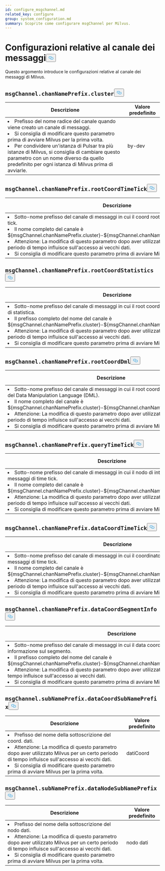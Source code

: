 ```yaml
---
id: configure_msgchannel.md
related_key: configure
group: system_configuration.md
summary: Scoprite come configurare msgChannel per Milvus.
---
```

<h1 id="msgChannel-related-Configurations" class="common-anchor-header">Configurazioni relative al canale dei messaggi<button data-href="#msgChannel-related-Configurations" class="anchor-icon" translate="no">
      <svg translate="no"
        aria-hidden="true"
        focusable="false"
        height="20"
        version="1.1"
        viewBox="0 0 16 16"
        width="16"
      >
        <path
          fill="#0092E4"
          fill-rule="evenodd"
          d="M4 9h1v1H4c-1.5 0-3-1.69-3-3.5S2.55 3 4 3h4c1.45 0 3 1.69 3 3.5 0 1.41-.91 2.72-2 3.25V8.59c.58-.45 1-1.27 1-2.09C10 5.22 8.98 4 8 4H4c-.98 0-2 1.22-2 2.5S3 9 4 9zm9-3h-1v1h1c1 0 2 1.22 2 2.5S13.98 12 13 12H9c-.98 0-2-1.22-2-2.5 0-.83.42-1.64 1-2.09V6.25c-1.09.53-2 1.84-2 3.25C6 11.31 7.55 13 9 13h4c1.45 0 3-1.69 3-3.5S14.5 6 13 6z"
        ></path>
      </svg>
    </button></h1><p>Questo argomento introduce le configurazioni relative al canale dei messaggi di Milvus.</p>
<h2 id="msgChannelchanNamePrefixcluster" class="common-anchor-header"><code translate="no">msgChannel.chanNamePrefix.cluster</code><button data-href="#msgChannelchanNamePrefixcluster" class="anchor-icon" translate="no">
      <svg translate="no"
        aria-hidden="true"
        focusable="false"
        height="20"
        version="1.1"
        viewBox="0 0 16 16"
        width="16"
      >
        <path
          fill="#0092E4"
          fill-rule="evenodd"
          d="M4 9h1v1H4c-1.5 0-3-1.69-3-3.5S2.55 3 4 3h4c1.45 0 3 1.69 3 3.5 0 1.41-.91 2.72-2 3.25V8.59c.58-.45 1-1.27 1-2.09C10 5.22 8.98 4 8 4H4c-.98 0-2 1.22-2 2.5S3 9 4 9zm9-3h-1v1h1c1 0 2 1.22 2 2.5S13.98 12 13 12H9c-.98 0-2-1.22-2-2.5 0-.83.42-1.64 1-2.09V6.25c-1.09.53-2 1.84-2 3.25C6 11.31 7.55 13 9 13h4c1.45 0 3-1.69 3-3.5S14.5 6 13 6z"
        ></path>
      </svg>
    </button></h2><table id="msgChannel.chanNamePrefix.cluster">
  <thead>
    <tr>
      <th class="width80">Descrizione</th>
      <th class="width20">Valore predefinito</th> 
    </tr>
  </thead>
  <tbody>
    <tr>
      <td>
        <li>Prefisso del nome radice del canale quando viene creato un canale di messaggi.</li>      
        <li>Si consiglia di modificare questo parametro prima di avviare Milvus per la prima volta.</li>      
        <li>Per condividere un'istanza di Pulsar tra più istanze di Milvus, si consiglia di cambiare questo parametro con un nome diverso da quello predefinito per ogni istanza di Milvus prima di avviarle.</li>      </td>
      <td>by-dev</td>
    </tr>
  </tbody>
</table>
<h2 id="msgChannelchanNamePrefixrootCoordTimeTick" class="common-anchor-header"><code translate="no">msgChannel.chanNamePrefix.rootCoordTimeTick</code><button data-href="#msgChannelchanNamePrefixrootCoordTimeTick" class="anchor-icon" translate="no">
      <svg translate="no"
        aria-hidden="true"
        focusable="false"
        height="20"
        version="1.1"
        viewBox="0 0 16 16"
        width="16"
      >
        <path
          fill="#0092E4"
          fill-rule="evenodd"
          d="M4 9h1v1H4c-1.5 0-3-1.69-3-3.5S2.55 3 4 3h4c1.45 0 3 1.69 3 3.5 0 1.41-.91 2.72-2 3.25V8.59c.58-.45 1-1.27 1-2.09C10 5.22 8.98 4 8 4H4c-.98 0-2 1.22-2 2.5S3 9 4 9zm9-3h-1v1h1c1 0 2 1.22 2 2.5S13.98 12 13 12H9c-.98 0-2-1.22-2-2.5 0-.83.42-1.64 1-2.09V6.25c-1.09.53-2 1.84-2 3.25C6 11.31 7.55 13 9 13h4c1.45 0 3-1.69 3-3.5S14.5 6 13 6z"
        ></path>
      </svg>
    </button></h2><table id="msgChannel.chanNamePrefix.rootCoordTimeTick">
  <thead>
    <tr>
      <th class="width80">Descrizione</th>
      <th class="width20">Valore predefinito</th> 
    </tr>
  </thead>
  <tbody>
    <tr>
      <td>
        <li>Sotto-nome prefisso del canale di messaggi in cui il coord root pubblica i messaggi di time tick.</li>      
        <li>Il nome completo del canale è ${msgChannel.chanNamePrefix.cluster}-${msgChannel.chanNamePrefix.rootCoordTimeTick}.</li>      
        <li>Attenzione: La modifica di questo parametro dopo aver utilizzato Milvus per un certo periodo di tempo influisce sull'accesso ai vecchi dati.</li>      
        <li>Si consiglia di modificare questo parametro prima di avviare Milvus per la prima volta.</li>      </td>
      <td>rootcoord-timetick</td>
    </tr>
  </tbody>
</table>
<h2 id="msgChannelchanNamePrefixrootCoordStatistics" class="common-anchor-header"><code translate="no">msgChannel.chanNamePrefix.rootCoordStatistics</code><button data-href="#msgChannelchanNamePrefixrootCoordStatistics" class="anchor-icon" translate="no">
      <svg translate="no"
        aria-hidden="true"
        focusable="false"
        height="20"
        version="1.1"
        viewBox="0 0 16 16"
        width="16"
      >
        <path
          fill="#0092E4"
          fill-rule="evenodd"
          d="M4 9h1v1H4c-1.5 0-3-1.69-3-3.5S2.55 3 4 3h4c1.45 0 3 1.69 3 3.5 0 1.41-.91 2.72-2 3.25V8.59c.58-.45 1-1.27 1-2.09C10 5.22 8.98 4 8 4H4c-.98 0-2 1.22-2 2.5S3 9 4 9zm9-3h-1v1h1c1 0 2 1.22 2 2.5S13.98 12 13 12H9c-.98 0-2-1.22-2-2.5 0-.83.42-1.64 1-2.09V6.25c-1.09.53-2 1.84-2 3.25C6 11.31 7.55 13 9 13h4c1.45 0 3-1.69 3-3.5S14.5 6 13 6z"
        ></path>
      </svg>
    </button></h2><table id="msgChannel.chanNamePrefix.rootCoordStatistics">
  <thead>
    <tr>
      <th class="width80">Descrizione</th>
      <th class="width20">Valore predefinito</th> 
    </tr>
  </thead>
  <tbody>
    <tr>
      <td>
        <li>Sotto-nome prefisso del canale di messaggi in cui il root coord pubblica i propri messaggi di statistica.</li>      
        <li>Il prefisso completo del nome del canale è ${msgChannel.chanNamePrefix.cluster}-${msgChannel.chanNamePrefix.rootCoordStatistics}.</li>      
        <li>Attenzione: La modifica di questo parametro dopo aver utilizzato Milvus per un certo periodo di tempo influisce sull'accesso ai vecchi dati.</li>      
        <li>Si consiglia di modificare questo parametro prima di avviare Milvus per la prima volta.</li>      </td>
      <td>statistiche di rootcoord</td>
    </tr>
  </tbody>
</table>
<h2 id="msgChannelchanNamePrefixrootCoordDml" class="common-anchor-header"><code translate="no">msgChannel.chanNamePrefix.rootCoordDml</code><button data-href="#msgChannelchanNamePrefixrootCoordDml" class="anchor-icon" translate="no">
      <svg translate="no"
        aria-hidden="true"
        focusable="false"
        height="20"
        version="1.1"
        viewBox="0 0 16 16"
        width="16"
      >
        <path
          fill="#0092E4"
          fill-rule="evenodd"
          d="M4 9h1v1H4c-1.5 0-3-1.69-3-3.5S2.55 3 4 3h4c1.45 0 3 1.69 3 3.5 0 1.41-.91 2.72-2 3.25V8.59c.58-.45 1-1.27 1-2.09C10 5.22 8.98 4 8 4H4c-.98 0-2 1.22-2 2.5S3 9 4 9zm9-3h-1v1h1c1 0 2 1.22 2 2.5S13.98 12 13 12H9c-.98 0-2-1.22-2-2.5 0-.83.42-1.64 1-2.09V6.25c-1.09.53-2 1.84-2 3.25C6 11.31 7.55 13 9 13h4c1.45 0 3-1.69 3-3.5S14.5 6 13 6z"
        ></path>
      </svg>
    </button></h2><table id="msgChannel.chanNamePrefix.rootCoordDml">
  <thead>
    <tr>
      <th class="width80">Descrizione</th>
      <th class="width20">Valore predefinito</th> 
    </tr>
  </thead>
  <tbody>
    <tr>
      <td>
        <li>Sotto-nome prefisso del canale di messaggi in cui il root coord pubblica i messaggi del Data Manipulation Language (DML).</li>      
        <li>Il nome completo del canale è ${msgChannel.chanNamePrefix.cluster}-${msgChannel.chanNamePrefix.rootCoordDml}.</li>      
        <li>Attenzione: La modifica di questo parametro dopo aver utilizzato Milvus per un certo periodo di tempo influisce sull'accesso ai vecchi dati.</li>      
        <li>Si consiglia di modificare questo parametro prima di avviare Milvus per la prima volta.</li>      </td>
      <td>rootcoord-dml</td>
    </tr>
  </tbody>
</table>
<h2 id="msgChannelchanNamePrefixqueryTimeTick" class="common-anchor-header"><code translate="no">msgChannel.chanNamePrefix.queryTimeTick</code><button data-href="#msgChannelchanNamePrefixqueryTimeTick" class="anchor-icon" translate="no">
      <svg translate="no"
        aria-hidden="true"
        focusable="false"
        height="20"
        version="1.1"
        viewBox="0 0 16 16"
        width="16"
      >
        <path
          fill="#0092E4"
          fill-rule="evenodd"
          d="M4 9h1v1H4c-1.5 0-3-1.69-3-3.5S2.55 3 4 3h4c1.45 0 3 1.69 3 3.5 0 1.41-.91 2.72-2 3.25V8.59c.58-.45 1-1.27 1-2.09C10 5.22 8.98 4 8 4H4c-.98 0-2 1.22-2 2.5S3 9 4 9zm9-3h-1v1h1c1 0 2 1.22 2 2.5S13.98 12 13 12H9c-.98 0-2-1.22-2-2.5 0-.83.42-1.64 1-2.09V6.25c-1.09.53-2 1.84-2 3.25C6 11.31 7.55 13 9 13h4c1.45 0 3-1.69 3-3.5S14.5 6 13 6z"
        ></path>
      </svg>
    </button></h2><table id="msgChannel.chanNamePrefix.queryTimeTick">
  <thead>
    <tr>
      <th class="width80">Descrizione</th>
      <th class="width20">Valore predefinito</th> 
    </tr>
  </thead>
  <tbody>
    <tr>
      <td>
        <li>Sotto-nome prefisso del canale di messaggi in cui il nodo di interrogazione pubblica i messaggi di time tick.</li>      
        <li>Il nome completo del canale è ${msgChannel.chanNamePrefix.cluster}-${msgChannel.chanNamePrefix.queryTimeTick}.</li>      
        <li>Attenzione: La modifica di questo parametro dopo aver utilizzato Milvus per un certo periodo di tempo influisce sull'accesso ai vecchi dati.</li>      
        <li>Si consiglia di modificare questo parametro prima di avviare Milvus per la prima volta.</li>      </td>
      <td>queryTimeTick</td>
    </tr>
  </tbody>
</table>
<h2 id="msgChannelchanNamePrefixdataCoordTimeTick" class="common-anchor-header"><code translate="no">msgChannel.chanNamePrefix.dataCoordTimeTick</code><button data-href="#msgChannelchanNamePrefixdataCoordTimeTick" class="anchor-icon" translate="no">
      <svg translate="no"
        aria-hidden="true"
        focusable="false"
        height="20"
        version="1.1"
        viewBox="0 0 16 16"
        width="16"
      >
        <path
          fill="#0092E4"
          fill-rule="evenodd"
          d="M4 9h1v1H4c-1.5 0-3-1.69-3-3.5S2.55 3 4 3h4c1.45 0 3 1.69 3 3.5 0 1.41-.91 2.72-2 3.25V8.59c.58-.45 1-1.27 1-2.09C10 5.22 8.98 4 8 4H4c-.98 0-2 1.22-2 2.5S3 9 4 9zm9-3h-1v1h1c1 0 2 1.22 2 2.5S13.98 12 13 12H9c-.98 0-2-1.22-2-2.5 0-.83.42-1.64 1-2.09V6.25c-1.09.53-2 1.84-2 3.25C6 11.31 7.55 13 9 13h4c1.45 0 3-1.69 3-3.5S14.5 6 13 6z"
        ></path>
      </svg>
    </button></h2><table id="msgChannel.chanNamePrefix.dataCoordTimeTick">
  <thead>
    <tr>
      <th class="width80">Descrizione</th>
      <th class="width20">Valore predefinito</th> 
    </tr>
  </thead>
  <tbody>
    <tr>
      <td>
        <li>Sotto-nome prefisso del canale di messaggi in cui il coordinatore dei dati pubblica i messaggi di time tick.</li>      
        <li>Il nome completo del canale è ${msgChannel.chanNamePrefix.cluster}-${msgChannel.chanNamePrefix.dataCoordTimeTick}.</li>      
        <li>Attenzione: La modifica di questo parametro dopo aver utilizzato Milvus per un certo periodo di tempo influisce sull'accesso ai vecchi dati.</li>      
        <li>Si consiglia di modificare questo parametro prima di avviare Milvus per la prima volta.</li>      </td>
      <td>canale datacoord-timetick</td>
    </tr>
  </tbody>
</table>
<h2 id="msgChannelchanNamePrefixdataCoordSegmentInfo" class="common-anchor-header"><code translate="no">msgChannel.chanNamePrefix.dataCoordSegmentInfo</code><button data-href="#msgChannelchanNamePrefixdataCoordSegmentInfo" class="anchor-icon" translate="no">
      <svg translate="no"
        aria-hidden="true"
        focusable="false"
        height="20"
        version="1.1"
        viewBox="0 0 16 16"
        width="16"
      >
        <path
          fill="#0092E4"
          fill-rule="evenodd"
          d="M4 9h1v1H4c-1.5 0-3-1.69-3-3.5S2.55 3 4 3h4c1.45 0 3 1.69 3 3.5 0 1.41-.91 2.72-2 3.25V8.59c.58-.45 1-1.27 1-2.09C10 5.22 8.98 4 8 4H4c-.98 0-2 1.22-2 2.5S3 9 4 9zm9-3h-1v1h1c1 0 2 1.22 2 2.5S13.98 12 13 12H9c-.98 0-2-1.22-2-2.5 0-.83.42-1.64 1-2.09V6.25c-1.09.53-2 1.84-2 3.25C6 11.31 7.55 13 9 13h4c1.45 0 3-1.69 3-3.5S14.5 6 13 6z"
        ></path>
      </svg>
    </button></h2><table id="msgChannel.chanNamePrefix.dataCoordSegmentInfo">
  <thead>
    <tr>
      <th class="width80">Descrizione</th>
      <th class="width20">Valore predefinito</th> 
    </tr>
  </thead>
  <tbody>
    <tr>
      <td>
        <li>Sotto-nome prefisso del canale di messaggi in cui il data coord pubblica i messaggi di informazione sul segmento.</li>      
        <li>Il prefisso completo del nome del canale è ${msgChannel.chanNamePrefix.cluster}-${msgChannel.chanNamePrefix.dataCoordSegmentInfo}.</li>      
        <li>Attenzione: La modifica di questo parametro dopo aver utilizzato Milvus per un certo periodo di tempo influisce sull'accesso ai vecchi dati.</li>      
        <li>Si consiglia di modificare questo parametro prima di avviare Milvus per la prima volta.</li>      </td>
      <td>segmento-info-canale</td>
    </tr>
  </tbody>
</table>
<h2 id="msgChannelsubNamePrefixdataCoordSubNamePrefix" class="common-anchor-header"><code translate="no">msgChannel.subNamePrefix.dataCoordSubNamePrefix</code><button data-href="#msgChannelsubNamePrefixdataCoordSubNamePrefix" class="anchor-icon" translate="no">
      <svg translate="no"
        aria-hidden="true"
        focusable="false"
        height="20"
        version="1.1"
        viewBox="0 0 16 16"
        width="16"
      >
        <path
          fill="#0092E4"
          fill-rule="evenodd"
          d="M4 9h1v1H4c-1.5 0-3-1.69-3-3.5S2.55 3 4 3h4c1.45 0 3 1.69 3 3.5 0 1.41-.91 2.72-2 3.25V8.59c.58-.45 1-1.27 1-2.09C10 5.22 8.98 4 8 4H4c-.98 0-2 1.22-2 2.5S3 9 4 9zm9-3h-1v1h1c1 0 2 1.22 2 2.5S13.98 12 13 12H9c-.98 0-2-1.22-2-2.5 0-.83.42-1.64 1-2.09V6.25c-1.09.53-2 1.84-2 3.25C6 11.31 7.55 13 9 13h4c1.45 0 3-1.69 3-3.5S14.5 6 13 6z"
        ></path>
      </svg>
    </button></h2><table id="msgChannel.subNamePrefix.dataCoordSubNamePrefix">
  <thead>
    <tr>
      <th class="width80">Descrizione</th>
      <th class="width20">Valore predefinito</th> 
    </tr>
  </thead>
  <tbody>
    <tr>
      <td>
        <li>Prefisso del nome della sottoscrizione del coord. dati.</li>      
        <li>Attenzione: La modifica di questo parametro dopo aver utilizzato Milvus per un certo periodo di tempo influisce sull'accesso ai vecchi dati.</li>      
        <li>Si consiglia di modificare questo parametro prima di avviare Milvus per la prima volta.</li>      </td>
      <td>datiCoord</td>
    </tr>
  </tbody>
</table>
<h2 id="msgChannelsubNamePrefixdataNodeSubNamePrefix" class="common-anchor-header"><code translate="no">msgChannel.subNamePrefix.dataNodeSubNamePrefix</code><button data-href="#msgChannelsubNamePrefixdataNodeSubNamePrefix" class="anchor-icon" translate="no">
      <svg translate="no"
        aria-hidden="true"
        focusable="false"
        height="20"
        version="1.1"
        viewBox="0 0 16 16"
        width="16"
      >
        <path
          fill="#0092E4"
          fill-rule="evenodd"
          d="M4 9h1v1H4c-1.5 0-3-1.69-3-3.5S2.55 3 4 3h4c1.45 0 3 1.69 3 3.5 0 1.41-.91 2.72-2 3.25V8.59c.58-.45 1-1.27 1-2.09C10 5.22 8.98 4 8 4H4c-.98 0-2 1.22-2 2.5S3 9 4 9zm9-3h-1v1h1c1 0 2 1.22 2 2.5S13.98 12 13 12H9c-.98 0-2-1.22-2-2.5 0-.83.42-1.64 1-2.09V6.25c-1.09.53-2 1.84-2 3.25C6 11.31 7.55 13 9 13h4c1.45 0 3-1.69 3-3.5S14.5 6 13 6z"
        ></path>
      </svg>
    </button></h2><table id="msgChannel.subNamePrefix.dataNodeSubNamePrefix">
  <thead>
    <tr>
      <th class="width80">Descrizione</th>
      <th class="width20">Valore predefinito</th> 
    </tr>
  </thead>
  <tbody>
    <tr>
      <td>
        <li>Prefisso del nome della sottoscrizione del nodo dati.</li>      
        <li>Attenzione: La modifica di questo parametro dopo aver utilizzato Milvus per un certo periodo di tempo influisce sull'accesso ai vecchi dati.</li>      
        <li>Si consiglia di modificare questo parametro prima di avviare Milvus per la prima volta.</li>      </td>
      <td>nodo dati</td>
    </tr>
  </tbody>
</table>
